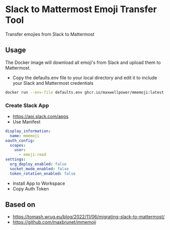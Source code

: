 # Slack to Mattermost Emoji Transfer Tool

Transfer emojies from Slack to Mattermost

## Usage

The Docker image will download all emoji's from Slack and upload them to Mattermost.

- Copy the defaults.env file to your local directory and edit it to include your Slack and Mattermost credentials

```bash
docker run --env-file defaults.env ghcr.io/maxwellpower/mmemoji:latest
```

### Create Slack App
- https://api.slack.com/apps
- Use Manifest
```yaml
display_information:
  name: mmemoji
oauth_config:
  scopes:
    user:
      - emoji:read
settings:
  org_deploy_enabled: false
  socket_mode_enabled: false
  token_rotation_enabled: false
```

- Install App to Workspace
- Copy Auth Token


## Based on

- https://tomash.wrug.eu/blog/2022/11/06/migrating-slack-to-mattermost/
- https://github.com/maxbrunet/mmemoji